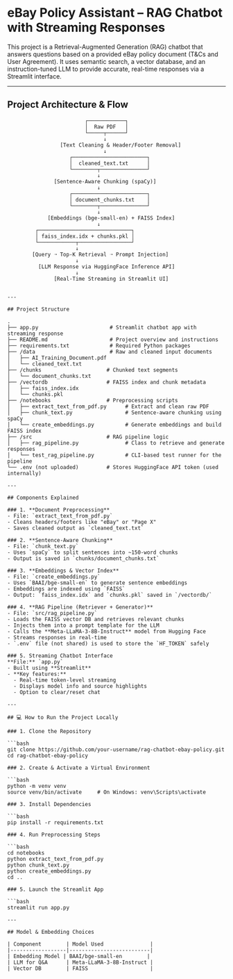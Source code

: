 # eBay Policy Assistant – RAG Chatbot with Streaming Responses

This project is a Retrieval-Augmented Generation (RAG) chatbot that answers questions based on a provided eBay policy document (T&Cs and User Agreement). It uses semantic search, a vector database, and an instruction-tuned LLM to provide accurate, real-time responses via a Streamlit interface.

---

## Project Architecture & Flow

```text
                         ┌────────────┐
                         │  Raw PDF   │
                         └─────┬──────┘
                               ↓
                 [Text Cleaning & Header/Footer Removal]
                               ↓
                    ┌────────────────────────┐
                    │  cleaned_text.txt      │
                    └────────┬───────────────┘
                             ↓
               [Sentence-Aware Chunking (spaCy)]
                             ↓
                    ┌────────────────────────┐
                    │ document_chunks.txt    │
                    └────────┬───────────────┘
                             ↓
             [Embeddings (bge-small-en) + FAISS Index]
                             ↓
         ┌──────────────────────────────┐
         │ faiss_index.idx + chunks.pkl │
         └────────────┬─────────────────┘
                      ↓
        [Query ➝ Top-K Retrieval ➝ Prompt Injection]
                      ↓
          [LLM Response via HuggingFace Inference API]
                      ↓
               [Real-Time Streaming in Streamlit UI]


---

## Project Structure

.
├── app.py                       # Streamlit chatbot app with streaming response
├── README.md                    # Project overview and instructions
├── requirements.txt             # Required Python packages
├── /data                        # Raw and cleaned input documents
│   ├── AI_Training_Document.pdf
│   └── cleaned_text.txt
├── /chunks                     # Chunked text segments
│   └── document_chunks.txt
├── /vectordb                   # FAISS index and chunk metadata
│   ├── faiss_index.idx
│   └── chunks.pkl
├── /notebooks                  # Preprocessing scripts
│   ├── extract_text_from_pdf.py      # Extract and clean raw PDF
│   ├── chunk_text.py                 # Sentence-aware chunking using spaCy
│   └── create_embeddings.py          # Generate embeddings and build FAISS index
├── /src                        # RAG pipeline logic
│   ├── rag_pipeline.py               # Class to retrieve and generate responses
│   └── test_rag_pipeline.py          # CLI-based test runner for the pipeline
└── .env (not uploaded)         # Stores HuggingFace API token (used internally)

---

## Components Explained

### 1. **Document Preprocessing**
- File: `extract_text_from_pdf.py`
- Cleans headers/footers like "eBay" or "Page X"
- Saves cleaned output as `cleaned_text.txt`

### 2. **Sentence-Aware Chunking**
- File: `chunk_text.py`
- Uses `spaCy` to split sentences into ~150-word chunks
- Output is saved in `chunks/document_chunks.txt`

### 3. **Embeddings & Vector Index**
- File: `create_embeddings.py`
- Uses `BAAI/bge-small-en` to generate sentence embeddings
- Embeddings are indexed using `FAISS`
- Output: `faiss_index.idx` and `chunks.pkl` saved in `/vectordb/`

### 4. **RAG Pipeline (Retriever + Generator)**
- File: `src/rag_pipeline.py`
- Loads the FAISS vector DB and retrieves relevant chunks
- Injects them into a prompt template for the LLM
- Calls the **Meta-LLaMA-3-8B-Instruct** model from Hugging Face
- Streams responses in real-time
- `.env` file (not shared) is used to store the `HF_TOKEN` safely

### 5. Streaming Chatbot Interface  
**File:** `app.py`  
- Built using **Streamlit**  
- **Key features:**  
  - Real-time token-level streaming  
  - Displays model info and source highlights  
  - Option to clear/reset chat

---

## 💻 How to Run the Project Locally

### 1. Clone the Repository

```bash
git clone https://github.com/your-username/rag-chatbot-ebay-policy.git
cd rag-chatbot-ebay-policy

### 2. Create & Activate a Virtual Environment

```bash
python -m venv venv
source venv/bin/activate     # On Windows: venv\Scripts\activate

### 3. Install Dependencies

```bash
pip install -r requirements.txt

### 4. Run Preprocessing Steps

```bash
cd notebooks
python extract_text_from_pdf.py
python chunk_text.py
python create_embeddings.py
cd ..

### 5. Launch the Streamlit App

```bash
streamlit run app.py

---

## Model & Embedding Choices

| Component        | Model Used               |
|------------------|--------------------------|
| Embedding Model | BAAI/bge-small-en        |
| LLM for Q&A      | Meta-LLaMA-3-8B-Instruct |
| Vector DB        | FAISS                    |








